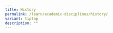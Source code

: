 ```yaml
---
title: History
permalink: /learn/academic-disciplines/history/
variant: tiptap
description: ""
---
```

<p></p>